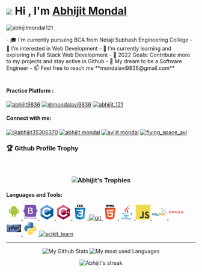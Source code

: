 
 
<!-- <h3 align="center">Hello, I am Abhijit Mondal.Currently pursuing Bachelor in Computer Application (BCA) from Netaji Subhash Engineering College.Skilled in C,C++,Java,Python,Html, Cascading  Style Sheets(css), JavaScript ,PHP and also familiar with Android app Devolopment.My dream to be a Software Engineer.</h3> -->


 <h1 > <img src="https://github.com/TheDudeThatCode/TheDudeThatCode/blob/master/Assets/Hi.gif" width="40px"> Hi , I'm <a href="https://abhijitmondal121.github.io/AbhijitPortfolio.github.io/">Abhijit Mondal</a></h1> 

<p align="left"> <img src="https://komarev.com/ghpvc/?username=abhijitmondal121&label=Profile%20views&color=0e75b6&style=flat" alt="abhijitmondal121" /> </p>
<!-- ## I'm a Student 🤓 -->
- 🎓 I'm currently pursuing BCA from Netaji Subhash Engineering College
- 👀 I’m interested in Web Development
- 🌱 I’m currently learning and exploring in Full Stack Web Development
- 🥅 2022 Goals: Contribute more to my projects and stay active in Github
- 🌱 My dream to be a Software Engineer
- 📫 Feel free to reach me **mondalavi9836@gmail.com**
<br /><br />


<!-- <p align="left"> <a href="https://twitter.com/@abhijit35306370" target="blank"><img src="https://img.shields.io/twitter/follow/@abhijit35306370?logo=twitter&style=for-the-badge" alt="@abhijit35306370" /></a> </p> -->

<h4 align="left">Practice Platform :</h4>
<p align="left">
 <a href="https://www.codechef.com/users/abhijit9836" target="blank"><img align="center" src="https://cdn.jsdelivr.net/npm/simple-icons@3.1.0/icons/codechef.svg" alt="abhijit9836" height="30" width="40" /></a>
<a href="https://www.hackerrank.com/@mondalavi9836" target="blank"><img align="center" src="https://raw.githubusercontent.com/rahuldkjain/github-profile-readme-generator/master/src/images/icons/Social/hackerrank.svg" alt="@mondalavi9836" height="30" width="40" /></a>
<a href="https://www.leetcode.com/abhijit_121" target="blank"><img align="center" src="https://raw.githubusercontent.com/rahuldkjain/github-profile-readme-generator/master/src/images/icons/Social/leet-code.svg" alt="abhijit_121" height="30" width="40" /></a>
<!--  <a href="https://www.codingninjas.com/codestudio/profile/50e3847e-99b3-47fb-9fbc-ff3c0756db5f" target="blank"><img align="center" src="https://raw.githubusercontent.com/rahuldkjain/github-profile-readme-generator/master/src/images/icons/Social/code-studio.svg" alt="abhijit_121" height="30" width="40" /></a> -->
</p>

<h4 align="left">Connect with me:</h4>
<p align="left">
<a href="https://twitter.com/@abhijit35306370" target="blank"><img align="center" src="https://raw.githubusercontent.com/rahuldkjain/github-profile-readme-generator/master/src/images/icons/Social/twitter.svg" alt="@abhijit35306370" height="30" width="40" /></a>
<a href="https://linkedin.com/in/abhijit mondal" target="blank"><img align="center" src="https://raw.githubusercontent.com/rahuldkjain/github-profile-readme-generator/master/src/images/icons/Social/linked-in-alt.svg" alt="abhijit mondal" height="30" width="40" /></a>
<a href="https://fb.com/avijit mondal" target="blank"><img align="center" src="https://raw.githubusercontent.com/rahuldkjain/github-profile-readme-generator/master/src/images/icons/Social/facebook.svg" alt="avijit mondal" height="30" width="40" /></a>
<a href="https://instagram.com/flying_space_avi" target="blank"><img align="center" src="https://raw.githubusercontent.com/rahuldkjain/github-profile-readme-generator/master/src/images/icons/Social/instagram.svg" alt="flying_space_avi" height="30" width="40" /></a>

</p>

<h3>🏆 Github Profile Trophy<h3>
<br />
<p align="center">
     <img title="My Github Trophies" alt="Abhijit's Trophies" src="https://github-profile-trophy.vercel.app/?username=abhijitmondal121&title=Commit,Repositories&theme=darkhub&margin-w=15&no-frame=true"/>
     <br />
     
</p>

<h4 align="left">Languages and Tools:</h4>
<p align="left"> <a href="https://developer.android.com" target="_blank"> <img src="https://raw.githubusercontent.com/devicons/devicon/master/icons/android/android-original-wordmark.svg" alt="android" width="40" height="40"/> </a> <a href="https://getbootstrap.com" target="_blank"> <img src="https://raw.githubusercontent.com/devicons/devicon/master/icons/bootstrap/bootstrap-plain-wordmark.svg" alt="bootstrap" width="40" height="40"/> </a> <a href="https://www.cprogramming.com/" target="_blank"> <img src="https://raw.githubusercontent.com/devicons/devicon/master/icons/c/c-original.svg" alt="c" width="40" height="40"/> </a> <a href="https://www.w3schools.com/cpp/" target="_blank"> <img src="https://raw.githubusercontent.com/devicons/devicon/master/icons/cplusplus/cplusplus-original.svg" alt="cplusplus" width="40" height="40"/> </a> <a href="https://www.w3schools.com/css/" target="_blank"> <img src="https://raw.githubusercontent.com/devicons/devicon/master/icons/css3/css3-original-wordmark.svg" alt="css3" width="40" height="40"/> </a> <a href="https://git-scm.com/" target="_blank"> <img src="https://www.vectorlogo.zone/logos/git-scm/git-scm-icon.svg" alt="git" width="40" height="40"/> </a> <a href="https://www.w3.org/html/" target="_blank"> <img src="https://raw.githubusercontent.com/devicons/devicon/master/icons/html5/html5-original-wordmark.svg" alt="html5" width="40" height="40"/> </a> <a href="https://www.java.com" target="_blank"> <img src="https://raw.githubusercontent.com/devicons/devicon/master/icons/java/java-original.svg" alt="java" width="40" height="40"/> </a> <a href="https://developer.mozilla.org/en-US/docs/Web/JavaScript" target="_blank"> <img src="https://raw.githubusercontent.com/devicons/devicon/master/icons/javascript/javascript-original.svg" alt="javascript" width="40" height="40"/> </a> <a href="https://www.mysql.com/" target="_blank"> <img src="https://raw.githubusercontent.com/devicons/devicon/master/icons/mysql/mysql-original-wordmark.svg" alt="mysql" width="40" height="40"/> </a> <a href="https://www.oracle.com/" target="_blank"> <img src="https://raw.githubusercontent.com/devicons/devicon/master/icons/oracle/oracle-original.svg" alt="oracle" width="40" height="40"/> </a> <a href="https://www.php.net" target="_blank"> <img src="https://raw.githubusercontent.com/devicons/devicon/master/icons/php/php-original.svg" alt="php" width="40" height="40"/> </a> <a href="https://www.python.org" target="_blank"> <img src="https://raw.githubusercontent.com/devicons/devicon/master/icons/python/python-original.svg" alt="python" width="40" height="40"/> </a> <a href="https://scikit-learn.org/" target="_blank"> <img src="https://upload.wikimedia.org/wikipedia/commons/0/05/Scikit_learn_logo_small.svg" alt="scikit_learn" width="40" height="40"/> </a> </p>


 ---
 
 <p align="center">
    <img width="450px" alt="My Github Stats" src="https://github-readme-stats.vercel.app/api?username=abhijitmondal121&show_icon=true&hide_border=true&theme=react&bg_color=0D1117&include_all_commits&count_private=true" />
    <img alt="My most used Languages" src="https://github-readme-stats.vercel.app/api/top-langs/?username=abhijitmondal121&langs_count=8&count_private=true&layout=compact&theme=react&hide_border=true&bg_color=0D1117" /> 
</p>
<p align="center">
    <img title="My Github Streak Check" alt="Abhijit's streak" src="https://github-readme-streak-stats.herokuapp.com/?user=abhijitmondal121&theme=black-ice&hide_border=true&stroke=0000&background=060A0C0"/>
</p>

